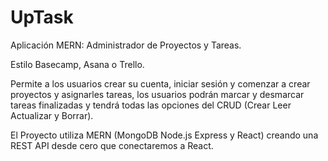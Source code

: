 # UpTask
Aplicación MERN: Administrador de Proyectos y Tareas.

Estilo Basecamp, Asana o Trello.

Permite a los usuarios crear su cuenta, iniciar sesión y comenzar a crear proyectos y asignarles tareas, los usuarios podrán marcar y desmarcar tareas finalizadas y tendrá todas las opciones del CRUD (Crear Leer Actualizar y Borrar).

El Proyecto utiliza MERN (MongoDB Node.js Express y React) creando una REST API desde cero que conectaremos a React.
